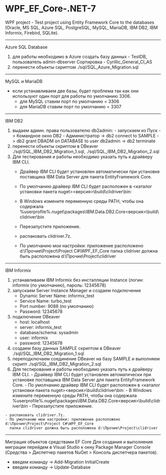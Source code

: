 # WPF_EF_Core-.NET-7
WPF project - Test project using Entity Framework Core to the databases (Oracle, MS SQL, Azure SQL, PostgreSQL, MySQL, MariaDB, IBM DB2, IBM Informix, Firebird, SQLite).

---------------------------------------------------------------------------------
Azure SQL Database
 1) для работы необходимо в Azure создать базу данных - TestDB, пользователь admin-dbserver
    Сортировка - Cyrillic_General_CI_AS
 2) перенести объекты скриптом ./sql/SQL_Azure_Migration.sql

---------------------------------------------------------------------------------
MySQL и MariaDB
  - если устанавливаем две базы, будет проблема так как они используют один порт для работы по умолчанию 3306.
    - для MySQL ставим порт по умолчанию = 3306
    - для MariaDB ставим порт по умолчанию = 3307

---------------------------------------------------------------------------------
IBM DB2
  1) выдаем админ. права пользователю db2admin:
    - запускаем из Пуск -> Командное окно DB2 - Администратор
    -> db2 connect to SAMPLE
    -> db2 grant DBADM on DATABASE to user db2admin
    -> db2 terminate
 2) перенести объекты скриптом в DBeaver ./sql/SQL_IBM_DB2_Migration_1.sql, ./sql/SQL_IBM_DB2_Migration_2.sql
 3) Для тестирования и работы необходимо указать путь к драйверу IBM CLI.
    - Драйвер IBM CLI будет установлен автоматически при установке поставщика IBM Data Server для пакета EntityFramework Core.
    - По умолчанию драйвер IBM CLI будет расположен в <каталог установки пакета nuget>\<версия>\build\clidriver\bin:
    - В Windows измените переменную среды PATH, чтобы она содержала %userprofile%\.nuget\packages\IBM.Data.DB2.Core\<версия>\build\clidriver\bin
    - Перезапустите приложение.

    - распаковать clidriver.7z.
    - По умолчанию мои настройки: приложение расположено d:\Прочие\Project\Project C#\WPF_EF_Core
      папка clidriver должна быть расположена d:\Прочие\Project\clidriver

---------------------------------------------------------------------------------
IBM Informix
  1) устанавливаем IBM Informix без инсталляции Instance (логин: informix (по умолчанию), пароль: 12345678)
  2) запускаем Server Instance Manager и создаем подключение
     - Dynamic Server Name: informix_test
     - Service Name: turbo_test
     - Port number: 9088 (по умолчанию)
     - Password: 12345678
  3) подключение DBeaver
     - host:   localhost
     - server: informix_test
     - database/schema: sysadmin
     - user: informix
     - password: 12345678
  4) создаем базу данных SAMPLE скриптом в DBeaver ./sql/SQL_IBM_DB2_Migration_1.sql
  5) переподключаем соединение DBeaver на базу SAMPLE и выполняем скрипт ./sql/SQL_IBM_DB2_Migration_2.sql
  6) Для тестирования и работы необходимо указать путь к драйверу IBM CLI.
    - Драйвер IBM CLI будет установлен автоматически при установке поставщика IBM Data Server для пакета EntityFramework Core.
    - По умолчанию драйвер IBM CLI будет расположен в <каталог установки пакета nuget>\<версия>\build\clidriver\bin:
    - В Windows измените переменную среды PATH, чтобы она содержала %userprofile%\.nuget\packages\IBM.Data.DB2.Core\<версия>\build\clidriver\bin
    - Перезапустите приложение.

    - распаковать clidriver.7z.
    - По умолчанию мои настройки: приложение расположено d:\Прочие\Project\Project C#\WPF_EF_Core
      папка clidriver должна быть расположена d:\Прочие\Project\clidriver

---------------------------------------------------------------------------------
Миграция объектов средствами EF Core
Для создания и выполнения миграции перейдем в Visual Studio к окну Package Manager Console
(Средства > Диспетчер пакетов NuGet > Консоль диспетчера пакетов).
  - введем команду -> Add-Migration InitialCreate
  - введем команду -> Update-Database

